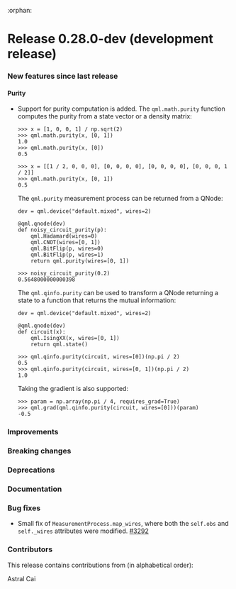 :orphan:

# Release 0.28.0-dev (development release)

<h3>New features since last release</h3>

<h4>Purity</h4>

* Support for purity computation is added. The `qml.math.purity` function computes the purity from a state vector or a density matrix:

    ```pycon
    >>> x = [1, 0, 0, 1] / np.sqrt(2)
    >>> qml.math.purity(x, [0, 1])
    1.0
    >>> qml.math.purity(x, [0])
    0.5
    
    >>> x = [[1 / 2, 0, 0, 0], [0, 0, 0, 0], [0, 0, 0, 0], [0, 0, 0, 1 / 2]]
    >>> qml.math.purity(x, [0, 1])
    0.5
    ```
    The `qml.purity` measurement process can be returned from a QNode:
    
    ```python3
    dev = qml.device("default.mixed", wires=2)

    @qml.qnode(dev)
    def noisy_circuit_purity(p):
        qml.Hadamard(wires=0)
        qml.CNOT(wires=[0, 1])
        qml.BitFlip(p, wires=0)
        qml.BitFlip(p, wires=1)
        return qml.purity(wires=[0, 1])
    ```
    ```pycon
    >>> noisy_circuit_purity(0.2)
    0.5648000000000398
    ```
    The `qml.qinfo.purity` can be used to transform a QNode returning a state to a function that returns the mutual information:
    ```python3
    dev = qml.device("default.mixed", wires=2)

    @qml.qnode(dev)
    def circuit(x):
        qml.IsingXX(x, wires=[0, 1])
        return qml.state()
    ```
    ```pycon
    >>> qml.qinfo.purity(circuit, wires=[0])(np.pi / 2)
    0.5
    >>> qml.qinfo.purity(circuit, wires=[0, 1])(np.pi / 2)
    1.0
    ```
    Taking the gradient is also supported:
    ```pycon
    >>> param = np.array(np.pi / 4, requires_grad=True)
    >>> qml.grad(qml.qinfo.purity(circuit, wires=[0]))(param)
    -0.5
    ```

<h3>Improvements</h3>

<h3>Breaking changes</h3>

<h3>Deprecations</h3>

<h3>Documentation</h3>

<h3>Bug fixes</h3>

* Small fix of `MeasurementProcess.map_wires`, where both the `self.obs` and `self._wires`
  attributes were modified.
  [#3292](https://github.com/PennyLaneAI/pennylane/pull/3292)

<h3>Contributors</h3>

This release contains contributions from (in alphabetical order):

Astral Cai
